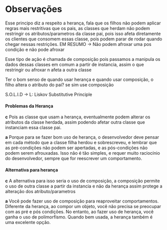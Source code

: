 # Observações

Esse principo diz a respeito a herança, fala que os filhos não podem aplicar regras mais restritivas que os pais, as classes que herdam não podem restringir os atributos/parametros da classe pai, pois isso afeta diretamente os clientes que consomem essas classe, pois podem parar de rodar quando chegar nessas restrições. EM RESUMO -> Não podem afroxar uma pos condição e não pode afroxar 

Esse tipo de ação é chamada de composição pois passamos a manipula os dados dessas classes em comum a partir de instancia, assim o que restringir ou afroxar n afeta a outra classe

Ter o bom senso de quando usar herança e quando usar composição, o filho altera o atributo do pai? se sim use composição 

S.O.L.I.D ->  L: Liskov Substitutive Principle

#### Problemas da Herança

**c**
Pois as classe que usam a herança, eventualmente podem alterar os atributos da classe herdada, assim podendo afetar outra classe que instanciam essa classe pai.

**a**
Porque para se fazer bom uso de herança, o desenvolvedor deve pensar em cada método que a classe filha herdou e sobrescreveu, e lembrar que as pré-condições não podem ser apertadas, e as pós-condições não podem serem afrouxadas.
Isso não é tão simples, e requer muito raciocínio do desenvolvedor, sempre que for reescrever um comportamento.

#### Alternativa para herança

**c**
A alternativa para isso seria o uso de composição, a composição permite o uso de outra classe a partir da instancia e não da herança assim protege a alteração dos atributo/parametros

**a**
Você pode fazer uso de composição para reaproveitar comportamentos. Diferente da herança, ao compor um objeto, você não precisa se preocupar com as pré e pós condições.
No entanto, ao fazer uso de herança, você ganha o uso de polimorfismo. Quando bem usada, a herança também é uma excelente opção.